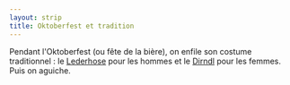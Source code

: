 ```yaml
---
layout: strip
title: Oktoberfest et tradition
---
```

Pendant l'Oktoberfest (ou fête de la bière), on enfile son costume
traditionnel : le [Lederhose](http://www.trachten-angermaier.de/herren-kollektion/)
pour les hommes et le [Dirndl](http://www.trachten-angermaier.de/damen-kollektion/)
pour les femmes. Puis on aguiche.
